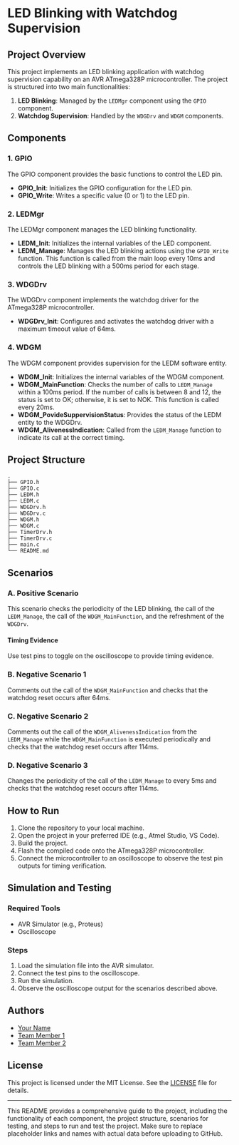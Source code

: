 
# LED Blinking with Watchdog Supervision

## Project Overview

This project implements an LED blinking application with watchdog supervision capability on an AVR ATmega328P microcontroller. The project is structured into two main functionalities:

1. **LED Blinking**: Managed by the `LEDMgr` component using the `GPIO` component.
2. **Watchdog Supervision**: Handled by the `WDGDrv` and `WDGM` components.

## Components

### 1. GPIO
The GPIO component provides the basic functions to control the LED pin.
- **GPIO_Init**: Initializes the GPIO configuration for the LED pin.
- **GPIO_Write**: Writes a specific value (0 or 1) to the LED pin.

### 2. LEDMgr
The LEDMgr component manages the LED blinking functionality.
- **LEDM_Init**: Initializes the internal variables of the LED component.
- **LEDM_Manage**: Manages the LED blinking actions using the `GPIO_Write` function. This function is called from the main loop every 10ms and controls the LED blinking with a 500ms period for each stage.

### 3. WDGDrv
The WDGDrv component implements the watchdog driver for the ATmega328P microcontroller.
- **WDGDrv_Init**: Configures and activates the watchdog driver with a maximum timeout value of 64ms.

### 4. WDGM
The WDGM component provides supervision for the LEDM software entity.
- **WDGM_Init**: Initializes the internal variables of the WDGM component.
- **WDGM_MainFunction**: Checks the number of calls to `LEDM_Manage` within a 100ms period. If the number of calls is between 8 and 12, the status is set to OK; otherwise, it is set to NOK. This function is called every 20ms.
- **WDGM_PovideSuppervisionStatus**: Provides the status of the LEDM entity to the WDGDrv.
- **WDGM_AlivenessIndication**: Called from the `LEDM_Manage` function to indicate its call at the correct timing.

## Project Structure

```
.
├── GPIO.h
├── GPIO.c
├── LEDM.h
├── LEDM.c
├── WDGDrv.h
├── WDGDrv.c
├── WDGM.h
├── WDGM.c
├── TimerDrv.h
├── TimerDrv.c
├── main.c
└── README.md
```

## Scenarios

### A. Positive Scenario
This scenario checks the periodicity of the LED blinking, the call of the `LEDM_Manage`, the call of the `WDGM_MainFunction`, and the refreshment of the `WDGDrv`.

#### Timing Evidence
Use test pins to toggle on the oscilloscope to provide timing evidence.

### B. Negative Scenario 1
Comments out the call of the `WDGM_MainFunction` and checks that the watchdog reset occurs after 64ms.

### C. Negative Scenario 2
Comments out the call of the `WDGM_AlivenessIndication` from the `LEDM_Manage` while the `WDGM_MainFunction` is executed periodically and checks that the watchdog reset occurs after 114ms.

### D. Negative Scenario 3
Changes the periodicity of the call of the `LEDM_Manage` to every 5ms and checks that the watchdog reset occurs after 114ms.

## How to Run

1. Clone the repository to your local machine.
2. Open the project in your preferred IDE (e.g., Atmel Studio, VS Code).
3. Build the project.
4. Flash the compiled code onto the ATmega328P microcontroller.
5. Connect the microcontroller to an oscilloscope to observe the test pin outputs for timing verification.

## Simulation and Testing

### Required Tools
- AVR Simulator (e.g., Proteus)
- Oscilloscope

### Steps
1. Load the simulation file into the AVR simulator.
2. Connect the test pins to the oscilloscope.
3. Run the simulation.
4. Observe the oscilloscope output for the scenarios described above.

## Authors

- [Your Name](https://github.com/yourprofile)
- [Team Member 1](https://github.com/team1)
- [Team Member 2](https://github.com/team2)

## License

This project is licensed under the MIT License. See the [LICENSE](LICENSE) file for details.

---

This README provides a comprehensive guide to the project, including the functionality of each component, the project structure, scenarios for testing, and steps to run and test the project. Make sure to replace placeholder links and names with actual data before uploading to GitHub.
